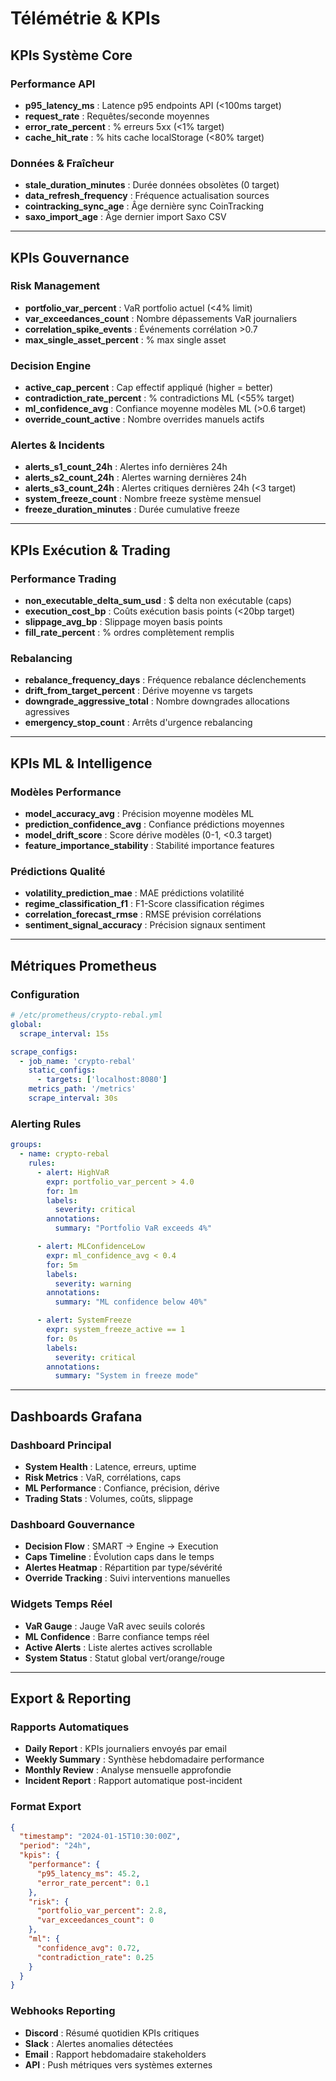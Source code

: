 # Télémétrie & KPIs

## KPIs Système Core

### Performance API
- **p95_latency_ms** : Latence p95 endpoints API (<100ms target)
- **request_rate** : Requêtes/seconde moyennes
- **error_rate_percent** : % erreurs 5xx (<1% target)
- **cache_hit_rate** : % hits cache localStorage (<80% target)

### Données & Fraîcheur
- **stale_duration_minutes** : Durée données obsolètes (0 target)
- **data_refresh_frequency** : Fréquence actualisation sources
- **cointracking_sync_age** : Âge dernière sync CoinTracking
- **saxo_import_age** : Âge dernier import Saxo CSV

---

## KPIs Gouvernance

### Risk Management
- **portfolio_var_percent** : VaR portfolio actuel (<4% limit)
- **var_exceedances_count** : Nombre dépassements VaR journaliers
- **correlation_spike_events** : Événements corrélation >0.7
- **max_single_asset_percent** : % max single asset

### Decision Engine
- **active_cap_percent** : Cap effectif appliqué (higher = better)
- **contradiction_rate_percent** : % contradictions ML (<55% target)
- **ml_confidence_avg** : Confiance moyenne modèles ML (>0.6 target)
- **override_count_active** : Nombre overrides manuels actifs

### Alertes & Incidents
- **alerts_s1_count_24h** : Alertes info dernières 24h
- **alerts_s2_count_24h** : Alertes warning dernières 24h
- **alerts_s3_count_24h** : Alertes critiques dernières 24h (<3 target)
- **system_freeze_count** : Nombre freeze système mensuel
- **freeze_duration_minutes** : Durée cumulative freeze

---

## KPIs Exécution & Trading

### Performance Trading
- **non_executable_delta_sum_usd** : $ delta non exécutable (caps)
- **execution_cost_bp** : Coûts exécution basis points (<20bp target)
- **slippage_avg_bp** : Slippage moyen basis points
- **fill_rate_percent** : % ordres complètement remplis

### Rebalancing
- **rebalance_frequency_days** : Fréquence rebalance déclenchements
- **drift_from_target_percent** : Dérive moyenne vs targets
- **downgrade_aggressive_total** : Nombre downgrades allocations agressives
- **emergency_stop_count** : Arrêts d'urgence rebalancing

---

## KPIs ML & Intelligence

### Modèles Performance
- **model_accuracy_avg** : Précision moyenne modèles ML
- **prediction_confidence_avg** : Confiance prédictions moyennes
- **model_drift_score** : Score dérive modèles (0-1, <0.3 target)
- **feature_importance_stability** : Stabilité importance features

### Prédictions Qualité
- **volatility_prediction_mae** : MAE prédictions volatilité
- **regime_classification_f1** : F1-Score classification régimes
- **correlation_forecast_rmse** : RMSE prévision corrélations
- **sentiment_signal_accuracy** : Précision signaux sentiment

---

## Métriques Prometheus

### Configuration
```yaml
# /etc/prometheus/crypto-rebal.yml
global:
  scrape_interval: 15s

scrape_configs:
  - job_name: 'crypto-rebal'
    static_configs:
      - targets: ['localhost:8080']
    metrics_path: '/metrics'
    scrape_interval: 30s
```

### Alerting Rules
```yaml
groups:
  - name: crypto-rebal
    rules:
      - alert: HighVaR
        expr: portfolio_var_percent > 4.0
        for: 1m
        labels:
          severity: critical
        annotations:
          summary: "Portfolio VaR exceeds 4%"

      - alert: MLConfidenceLow
        expr: ml_confidence_avg < 0.4
        for: 5m
        labels:
          severity: warning
        annotations:
          summary: "ML confidence below 40%"

      - alert: SystemFreeze
        expr: system_freeze_active == 1
        for: 0s
        labels:
          severity: critical
        annotations:
          summary: "System in freeze mode"
```

---

## Dashboards Grafana

### Dashboard Principal
- **System Health** : Latence, erreurs, uptime
- **Risk Metrics** : VaR, corrélations, caps
- **ML Performance** : Confiance, précision, dérive
- **Trading Stats** : Volumes, coûts, slippage

### Dashboard Gouvernance
- **Decision Flow** : SMART → Engine → Execution
- **Caps Timeline** : Évolution caps dans le temps
- **Alertes Heatmap** : Répartition par type/sévérité
- **Override Tracking** : Suivi interventions manuelles

### Widgets Temps Réel
- **VaR Gauge** : Jauge VaR avec seuils colorés
- **ML Confidence** : Barre confiance temps réel
- **Active Alerts** : Liste alertes actives scrollable
- **System Status** : Statut global vert/orange/rouge

---

## Export & Reporting

### Rapports Automatiques
- **Daily Report** : KPIs journaliers envoyés par email
- **Weekly Summary** : Synthèse hebdomadaire performance
- **Monthly Review** : Analyse mensuelle approfondie
- **Incident Report** : Rapport automatique post-incident

### Format Export
```json
{
  "timestamp": "2024-01-15T10:30:00Z",
  "period": "24h",
  "kpis": {
    "performance": {
      "p95_latency_ms": 45.2,
      "error_rate_percent": 0.1
    },
    "risk": {
      "portfolio_var_percent": 2.8,
      "var_exceedances_count": 0
    },
    "ml": {
      "confidence_avg": 0.72,
      "contradiction_rate": 0.25
    }
  }
}
```

### Webhooks Reporting
- **Discord** : Résumé quotidien KPIs critiques
- **Slack** : Alertes anomalies détectées
- **Email** : Rapport hebdomadaire stakeholders
- **API** : Push métriques vers systèmes externes

